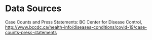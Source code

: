 
# Data Sources

Case Counts and Press Statements: BC Center for Disease Control, http://www.bccdc.ca/health-info/diseases-conditions/covid-19/case-counts-press-statements
